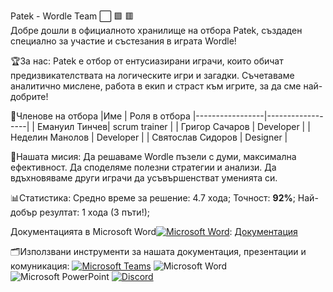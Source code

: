 Patek - Wordle Team ⬜ 🟩 🟥   
Добре дошли в официалното хранилище на отбора Patek, създаден специално за участие и състезания в играта Wordle! 

🏆За нас:
Patek е отбор от ентусиазирани играчи, които обичат предизвикателствата на логическите игри и загадки. Съчетаваме аналитично мислене, работа в екип и страст към игрите, за да сме най-добрите!



👥Членове на отбора
|Име              |            Роля в отбора
|-----------------|------------------|
| Емануил Тинчев| scrum trainer |
| Григор Сачаров | Developer  |
| Неделин Манолов | Developer  | 
| Святослав Сидоров | Designer  | 


🎯Нашата мисия:
Да решаваме Wordle пъзели с думи, максимална ефективност.
Да споделяме полезни стратегии и анализи.
Да вдъхновяваме други играчи да усъвършенстват уменията си.



 📊Статистика:
 Средно време за решение: 4.7 хода;
 Точност: **92%**;
 Най-добър резултат: 1 хода (3 пъти!);

Документацията в Microsoft Word[![Microsoft Word](https://img.shields.io/badge/-Microsoft%20Word-2B579A?logo=microsoft-word&logoColor=white&style=flat)](https://www.microsoft.com/microsoft-365/word): [Документация](./Документация_2.docx)

 🗂️Използвани инструменти за нашата документация, презентации и комуникация:
 [![Microsoft Teams](https://img.shields.io/badge/-Microsoft%20Teams-6264A7?logo=microsoft-teams&logoColor=white&style=flat)](https://www.microsoft.com/en/microsoft-teams/group-chat-software)
 ![Microsoft Word](https://img.shields.io/badge/-Microsoft%20Word-2B579A?logo=microsoft-word&logoColor=white&style=flat)
 ![Microsoft PowerPoint](https://img.shields.io/badge/-Microsoft%20PowerPoint-B7472A?logo=microsoft-powerpoint&logoColor=white&style=flat)
 [![Discord](https://img.shields.io/badge/-Discord-5865F2?logo=discord&logoColor=white&style=flat)](https://discord.com/)

